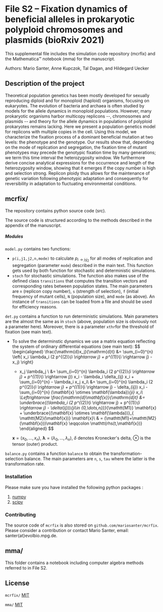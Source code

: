 # File S2 – Fixation dynamics of beneficial alleles in prokaryotic polyploid chromosomes and plasmids (bioRxiv 2021)

This supplemental file includes the simulation code repository (mcrfix) and the Mathematica™ notebook (mma) for the manuscript.


Authors: Mario Santer, Anne Kupczok, Tal Dagan, and Hildegard Uecker

## Description of the project

Theoretical population genetics has been mostly developed for sexually reproducing diploid and for monoploid (haploid) organisms, focusing on eukaryotes. The evolution of bacteria and archaea is often studied by models for the allele dynamics in monoploid populations. However, many prokaryotic organisms harbor multicopy replicons --, chromosomes and plasmids -- and theory for the allele dynamics in populations of polyploid prokaryotes remains lacking. Here we present a population genetics model for replicons with multiple copies in the cell. Using this model, we characterize the fixation process of a dominant beneficial mutation at two levels: the phenotype and the genotype. Our results show that, depending on the mode of replication and segregation, the fixation time of mutant phenotypes may precede the genotypic fixation time by many generations; we term this time interval the heterozygosity window. We furthermore derive concise analytical expressions for the occurrence and length of the heterozygosity window, showing that it emerges if the copy number is high and selection strong. Replicon ploidy thus allows for the maintenance of genetic variation following phenotypic adaptation and consequently for reversibility in adaptation to fluctuating environmental conditions.

## mcrfix/

The repository contains python source code (src).

The source code is structured according to the methods described in the appendix of the manuscript.

##### Modules

```model.py``` contains two functions:

-  ```p(i,j1,j2,n,mode)``` to calculate $p_{i\rightarrow j_1 j_2}$ for all modes of replication and segregation (parameter ```mode```) described in the main text. This function gets used by both function for stochastic and deterministic simulations.
- ```stoch``` for stochastic simulations. The function also makes use of the defined class ```transitions``` that computes the transition vectors and corresponding rates between population states. The main parameters are ```n``` (replicon copy number), ```s``` (strength of selection), ```f``` (initial frequency of mutant cells), ```N``` (population size), and ```mode``` (as above). An instance of ```transitions``` can be loaded from a file and should be used for efficiency reasons. 

```det.py``` contains a function to run deterministic simulations. Main parameters are the almost the same as in ```stoch``` (above, population size is obviously not a parameter here). Moreover, there is a parameter  ```xthr```for the threshold of fixation (see main text).

- To solve the determinstic dynamics we use a matrix equation reflecting the system of ordinary differential equations (see main text):
  $$
  \begin{aligned}
  \frac{\mathrm{d}x_j}{\mathrm{d}t} &=
  \sum_{i=0}^{n} \left\{ x_i \lambda_i (2 p^{(2)}_{i \rightarrow j} +  p^{(1)}_{i \rightarrow j} - x_j) \right\}
  - x_j \lambda_j \\
  &= \sum_{i=0}^{n} \lambda_i (2 p^{(2)}_{i \rightarrow j} +  p^{(1)}_{i \rightarrow j}) x_i - \lambda_i \delta_{ij} x_i + \sum_{i=0}^{n} - \lambda_i x_j x_i\\
  &= \sum_{i=0}^{n} \lambda_i (2 p^{(2)}_{i \rightarrow j} +  p^{(1)}_{i \rightarrow j} - \delta_{ij}) x_i - \sum_{i=0}^{n} (\mathbf{x} \otimes \mathbf{\lambda})_{ji} x_i\\
  \Leftrightarrow \frac{\mathrm{d}\mathbf{x}}{\mathrm{d}t}
  &= \underbrace{(\lambda_i (2 p^{(2)}_{i \rightarrow j} +  p^{(1)}_{i \rightarrow j} - \delta_{ij}))_{ji\in {0,\dots,n}}}_{\mathtt{M1}} \mathbf{x} + \underbrace{(\mathbf{x} \otimes \mathbf{\lambda})}_{ \mathtt{M2}(\mathbf{x})} \mathbf{x}\\
  & = (\mathtt{M1}+\mathtt{M2}(\mathbf{x}))\mathbf{x}
  \eqqcolon \mathtt{rhs(t,\mathbf{x})}
  \end{aligned}
  $$
  

  $\mathbf{x}=(x_0,\dots,x_n)$, $\mathbf{\lambda}=(\lambda_0,\dots,\lambda_n)$, $\delta$ denotes Kronecker's delta, $\otimes$ is the tensor (outer) product.

```balance.py``` contains a function ```balance``` to obtain the transformation-selection balance. The main parameters are ```n```, ```s```, ```tau``` where the latter is the transformation rate.

### Installation

Please make sure you have installed the following python packages :

1. [numpy](https://numpy.org/)
2. [scipy](https://www.scipy.org/)

### Contributing

The source code of ```mcrfix``` is also stored on ```github.com/mariosanter/mcrfix```. Please consider a contribution or contact Mario Santer, email: santer{at}evolbio.mpg.de.

## mma/

This folder contains a notebook including computer algebra methods referred to in File S2. 

## License

```mcrfix/``` [MIT](https://choosealicense.com/licenses/mit/)

```mma/``` [MIT](https://choosealicense.com/licenses/mit/) 



